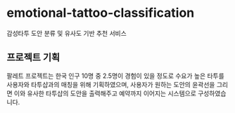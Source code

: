 # emotional-tattoo-classification
감성타투 도안 분류 및 유사도 기반 추천 서비스

## 프로젝트 기획
팔레트 프로젝트는 한국 인구 10명 중 2.5명이 경험이 있을 정도로 수요가 높은 타투를 사용자와 타투샵과의 매칭을 위해 기획하였으며, 사용자가 원하는 도안의 윤곽선을 그리면 이와 유사한 타투샵의 도안을 출력해주고 예약까지 이어지는 시스템으로 구성하였습니다.
